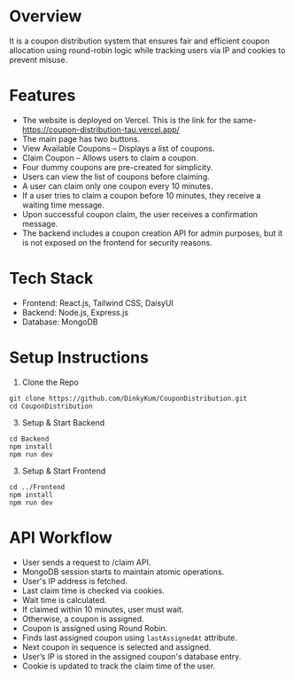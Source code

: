 # Overview
It is a coupon distribution system that ensures fair and efficient coupon allocation using round-robin logic while tracking users via IP and cookies to prevent misuse.

# Features
- The website is deployed on Vercel. This is the link for the same- https://coupon-distribution-tau.vercel.app/
- The main page has two buttons.
- View Available Coupons – Displays a list of coupons.
- Claim Coupon – Allows users to claim a coupon.
- Four dummy coupons are pre-created for simplicity.
- Users can view the list of coupons before claiming.
- A user can claim only one coupon every 10 minutes.
- If a user tries to claim a coupon before 10 minutes, they receive a waiting time message.
- Upon successful coupon claim, the user receives a confirmation message.
- The backend includes a coupon creation API for admin purposes, but it is not exposed on the frontend for security reasons.

# Tech Stack
- Frontend: React.js, Tailwind CSS, DaisyUI
- Backend: Node.js, Express.js
- Database: MongoDB

# Setup Instructions
1. Clone the Repo
```
git clone https://github.com/DinkyKum/CouponDistribution.git  
cd CouponDistribution
```

3. Setup & Start Backend
```
cd Backend    
npm install    
npm run dev
```

3. Setup & Start Frontend
```
cd ../Frontend    
npm install    
npm run dev
```

# API Workflow
- User sends a request to /claim API.
- MongoDB session starts to maintain atomic operations.
- User's IP address is fetched.
- Last claim time is checked via cookies.
- Wait time is calculated.
- If claimed within 10 minutes, user must wait.
- Otherwise, a coupon is assigned.
- Coupon is assigned using Round Robin.
- Finds last assigned coupon using `lastAssignedAt` attribute.
- Next coupon in sequence is selected and assigned.
- User’s IP is stored in the assigned coupon's database entry.
- Cookie is updated to track the claim time of the user.

